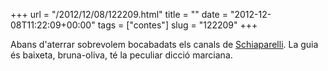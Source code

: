 +++
url = "/2012/12/08/122209.html"
title = ""
date = "2012-12-08T11:22:09+00:00"
tags = ["contes"]
slug = "122209"
+++

Abans d'aterrar sobrevolem bocabadats els canals de [Schiaparelli](http://en.wikipedia.org/wiki/Giovanni_Schiaparelli). La guia és baixeta, bruna-oliva, té la peculiar dicció marciana.
